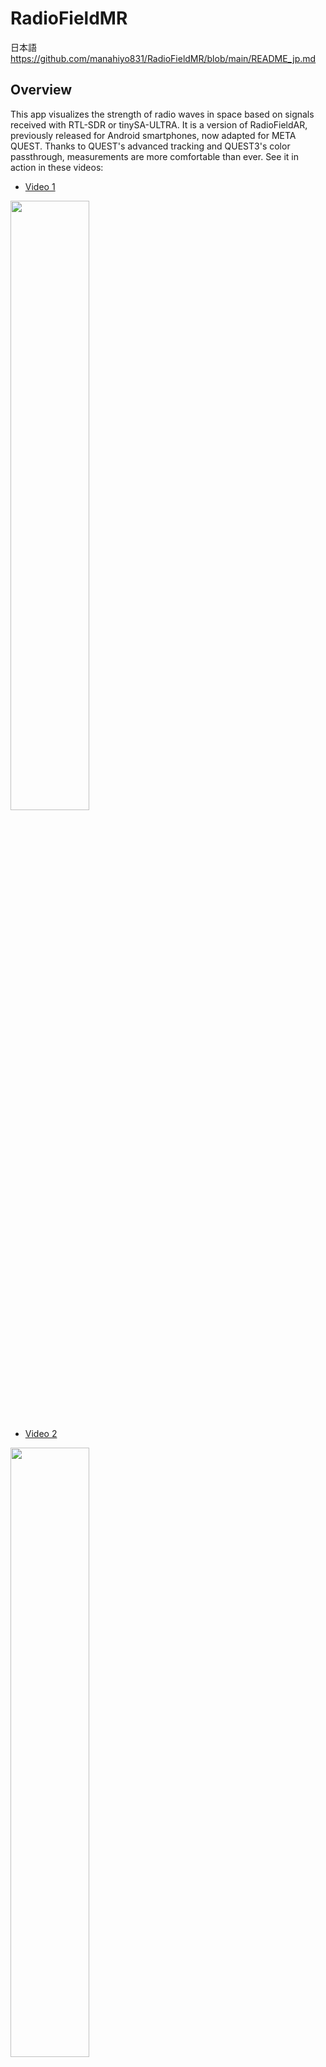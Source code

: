 # RadioFieldMR 

日本語
https://github.com/manahiyo831/RadioFieldMR/blob/main/README_jp.md

## Overview
This app visualizes the strength of radio waves in space based on signals received with RTL-SDR or tinySA-ULTRA. It is a version of RadioFieldAR, previously released for Android smartphones, now adapted for META QUEST. Thanks to QUEST's advanced tracking and QUEST3's color passthrough, measurements are more comfortable than ever. See it in action in these videos:

- [Video 1](https://youtu.be/FVZXz6tz3Ug)
<img src="https://github.com/manahiyo831/RadioFieldMR/assets/83148498/bc41fb92-a089-426d-9376-7b5c74fdd1c7" width="50%">

- [Video 2](https://youtu.be/37uX_WTNvuA)
<img src="https://github.com/manahiyo831/RadioFieldMR/assets/83148498/3e90962a-b3c6-468b-904b-41ca9eb701e2" width="50%">

**Note:**

- This is an experimental project, and I plan to make various improvements in the future. 

- Please use this app at your own risk.

- Currently, the number of measurement points is limited to a maximum of 500.

- Use within the Guardian area.

## Requirements
- **META QUEST2 or QUEST3:** Should work with QUEST-PRO, but not confirmed as I don't have the device. Not compatible with the original QUEST.
- **RTL-SDR** or **tinySA-ULTRA** 
 
<img width="566" alt="image" src="https://github.com/manahiyo831/RadioFieldMR/assets/83148498/b172b5a8-f903-498c-bb6f-d0d18ea3feb0">

- **OTG Cable:** I use this one. Others might work, but please be aware that some may not function properly.
  [Purchase Link](https://www.amazon.co.jp/gp/product/B08LH1K2HF)
- **Antenna:** Prepare an antenna suitable for the frequency you wish to measure and connect it to the RTL-SDR.

## Installation(only for RTL-SDR)
1. **RTL-SDR Driver:**
   Download the apk file and install it using SideQuest. If you're installing an apk for the first time, some settings are required. Please search the web for details.
3. **Checking RTL-SDR Functionality:**
    - Connect the RTL-SDR to the QUEST using the OTG cable.
      
      <img width="308" alt="image" src="https://github.com/manahiyo831/RadioFieldMR/assets/83148498/ef2f0a4f-458c-4d62-ba6e-1ad4c5ead330">

    - Run the RTL-SDR driver and select `ENABLE ADVANCED MODE`.
      
      <img src="https://github.com/manahiyo831/RadioFieldMR/assets/83148498/9c73530f-32d9-4b77-90b5-8ae971041601" width="50%">
      
      <img src="https://github.com/manahiyo831/RadioFieldMR/assets/83148498/82be10e4-4b94-44d1-9fa0-5de636976865" width="30%">
      
    - Select `START STREAM` and choose `OK` when prompted for permission.
      
      <img src="https://github.com/manahiyo831/RadioFieldMR/assets/83148498/63fb3356-a3c9-4821-978f-cb2a3d1be954" width="30%">
      
      <img src="https://github.com/manahiyo831/RadioFieldMR/assets/83148498/1e8d8df5-c7de-4e44-9b8e-123353537e8b" width="30%">
      
    - Ensure `[found 1 device opening options]` is displayed.
      
      <img src="https://github.com/manahiyo831/RadioFieldMR/assets/83148498/74f3f4d3-8bc1-43a6-8437-85d929526215" width="30%">
      
## APP Installation
   Download and install the apk file from release folder using SideQuest.
   https://github.com/manahiyo831/RadioFieldMR/releases

## How to Use
1. Launch the APP. This software is exclusively for hand tracking. Ensure hand tracking is functional and start the app without controllers.
  
   <img src="https://github.com/manahiyo831/RadioFieldMR/assets/83148498/7124186e-698e-41eb-be64-b627eef5eac6" width="50%">

2. Please select the device
 
   <img width="358" alt="image" src="https://github.com/manahiyo831/RadioFieldMR/assets/83148498/f9fe4b1e-2242-41f0-ba79-7d3f0f3e2abd">
  
4. Select `OK` when prompted for permission.

   when using RTL-SDR

   <img width="300" alt="image" src="https://github.com/manahiyo831/RadioFieldMR/assets/83148498/af8d3ad2-217c-4e52-a62c-f8a06394d646" width="50%">
  
   when using tinySA-ULTRA
  
   <img width="300" alt="image" src="https://github.com/manahiyo831/RadioFieldMR/assets/83148498/38339e21-6375-47c5-9bda-943ec5bef25f">
    
4. If you return to the Quest menu screen, resume by palm pinching with your right hand.
   
6. **For RTL-SDR:** When you open your left hand, the spectrum is displayed. There is a yellow star at the index finger of your right hand. At this position, a sphere representing radio wave intensity will be drawn. 
   You can move the star by pinching it with your left hand. Adjust the position to match the location of your antenna.

   <img src="https://github.com/manahiyo831/RadioFieldMR/assets/83148498/d0b33801-6da8-4561-b4bf-fc4e4c974e4d" width="30%">
   
   You can make various settings such as frequency from the settings button.

   <img src="https://github.com/manahiyo831/RadioFieldMR/assets/83148498/f6f60832-6f2f-468f-942e-de44c303419a" width="30%">

7. **For tinySA-ULTRA:** When you open your left hand, the settings button and current reception level are displayed. There is a yellow star at the index finger of your right hand. At this position, a sphere representing radio wave intensity will be drawn.
   You can move the star by pinching it with your left hand. Adjust the position to match the location of your antenna.

   **Note that only the marker values are obtained, so please set the frequency and level etc. on the tinySA side**

   <img width="462" alt="image" src="https://github.com/manahiyo831/RadioFieldMR/assets/83148498/13a948dd-1d25-4244-98fb-6febf9d23d63">

   You can make some settings from the settings button.

   <img width="344" alt="image" src="https://github.com/manahiyo831/RadioFieldMR/assets/83148498/2a65793c-9dd6-41f4-a4a7-50138c5cb173">
7. Press the `REC` button on your right hand to start recording in space, turning the star red. Press again to stop recording.
    
    <img src="https://github.com/manahiyo831/RadioFieldMR/assets/83148498/5e6e5626-41b9-491d-bef6-4ce7d356b9ed" width="50%">

8. Move your right hand to move the star, drawing spheres at set grid intervals.    
   <img src="https://github.com/manahiyo831/RadioFieldMR/assets/83148498/adf450cd-6b54-49d4-8212-241d0d6a7ff1" width="50%">
   
9. Use the `Switch Shape` button to toggle between sphere and fog display.

    <img src="https://github.com/manahiyo831/RadioFieldMR/assets/83148498/5d0dfd68-ec02-4ea6-8b48-b8e607855cea" width="50%">
